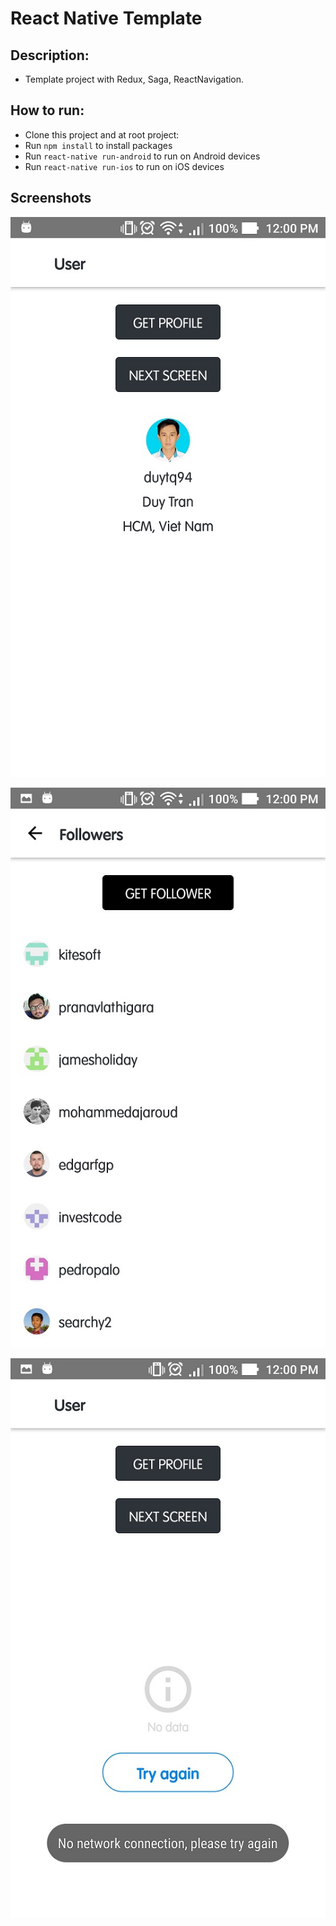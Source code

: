 # React Native Template

## Description:
* Template project with Redux, Saga, ReactNavigation.

## How to run:
* Clone this project and at root project:
* Run `npm install` to install packages
* Run `react-native run-android` to run on Android devices
* Run `react-native run-ios` to run on iOS devices

## Screenshots
![default](screenshots/1.jpg)

![default](screenshots/2.jpg)

![default](screenshots/3.jpg)

